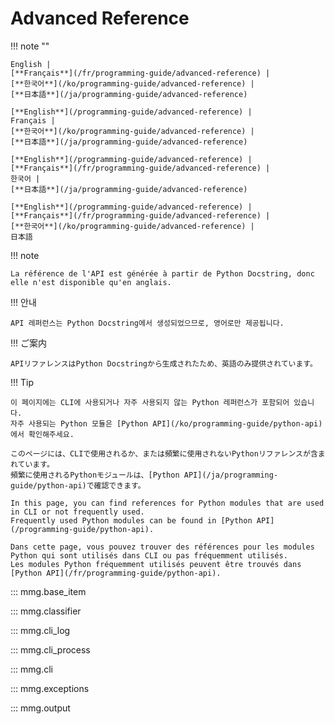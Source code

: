 <!---------------------------->
<!-- multilingual suffix: en, fr, ko, ja -->
<!---------------------------->
# Advanced Reference

<!-- [ignore] -->
<!-- See: https://mkdocstrings.github.io/python/usage/ -->

<!-- [common] -->
!!! note ""

<!-- [en] -->
    English |
    [**Français**](/fr/programming-guide/advanced-reference) |
    [**한국어**](/ko/programming-guide/advanced-reference) |
    [**日本語**](/ja/programming-guide/advanced-reference)
<!-- [fr] -->
    [**English**](/programming-guide/advanced-reference) |
    Français |
    [**한국어**](/ko/programming-guide/advanced-reference) |
    [**日本語**](/ja/programming-guide/advanced-reference)
<!-- [ko] -->
    [**English**](/programming-guide/advanced-reference) |
    [**Français**](/fr/programming-guide/advanced-reference) |
    한국어 |
    [**日本語**](/ja/programming-guide/advanced-reference)
<!-- [ja] -->
    [**English**](/programming-guide/advanced-reference) |
    [**Français**](/fr/programming-guide/advanced-reference) |
    [**한국어**](/ko/programming-guide/advanced-reference) |
    日本語
<!-- [common] -->

<!-- [en] -->
<!-- [fr] -->
!!! note

    La référence de l'API est générée à partir de Python Docstring, donc elle n'est disponible qu'en anglais.
<!-- [ko] -->
!!! 안내

    API 레퍼런스는 Python Docstring에서 생성되었으므로, 영어로만 제공됩니다.
<!-- [ja] -->
!!! ご案内

    APIリファレンスはPython Docstringから生成されたため、英語のみ提供されています。
<!-- [common] -->

!!! Tip

<!-- [ko] -->
    이 페이지에는 CLI에 사용되거나 자주 사용되지 않는 Python 레퍼런스가 포함되어 있습니다.
    자주 사용되는 Python 모듈은 [Python API](/ko/programming-guide/python-api)에서 확인해주세요.
<!-- [ja] -->
    このページには、CLIで使用されるか、または頻繁に使用されないPythonリファレンスが含まれています。
    頻繁に使用されるPythonモジュールは、[Python API](/ja/programming-guide/python-api)で確認できます。
<!-- [en] -->
    In this page, you can find references for Python modules that are used in CLI or not frequently used.
    Frequently used Python modules can be found in [Python API](/programming-guide/python-api).
<!-- [fr] -->
    Dans cette page, vous pouvez trouver des références pour les modules Python qui sont utilisés dans CLI ou pas fréquemment utilisés.
    Les modules Python fréquemment utilisés peuvent être trouvés dans [Python API](/fr/programming-guide/python-api).
<!-- [common] -->

::: mmg.base_item

::: mmg.classifier

::: mmg.cli_log

::: mmg.cli_process

::: mmg.cli

::: mmg.exceptions

::: mmg.output
